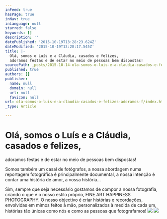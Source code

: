 ```yaml
---
inFeed: true
hasPage: true
inNav: true
inLanguage: null
starred: false
keywords: []
description: ''
datePublished: '2015-10-19T13:28:23.624Z'
dateModified: '2015-10-19T13:28:17.545Z'
title: |-
  Olá, somos o Luís e a Cláudia, casados e felizes,
  adoramos festas e de estar no meio de pessoas bem dispostas!
sourcePath: _posts/2015-10-14-ola-somos-o-luis-e-a-claudia-casados-e-felizes-adoramos-f.md
published: true
authors: []
publisher:
  name: null
  domain: null
  url: null
  favicon: null
url: ola-somos-o-luis-e-a-claudia-casados-e-felizes-adoramos-f/index.html
_type: Article

---
```

# Olá, somos o Luís e a Cláudia, casados e felizes,
adoramos festas e de estar no meio de pessoas bem dispostas!

Somos também um casal de fotógrafos, a nossa
abordagem numa reportagem fotográfica é principalmente documental, a nossa
intenção é contar uma história de amor, a vossa história...

Sim, sempre que seja necessário gostamos de compor a
nossa fotografia, criando o que é o nosso estilo próprio, FINE ART HAPPINESS
PHOTOGRAPHY. O nosso objectivo é criar histórias e recordações, envolvidas em
mimos feitos à mão, personalizados à medida de cada um, histórias tão únicas
como nós e como as pessoas que fotografamos!
![](https://the-grid-user-content.s3-us-west-2.amazonaws.com/60e6a7b5-bc8d-43d3-be6d-5f018db9482f.jpg)
![](https://the-grid-user-content.s3-us-west-2.amazonaws.com/e100cc9e-52b8-48c9-b323-5d8eda1b39d2.png)
